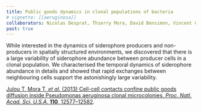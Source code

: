 ```yaml
---
title: Public goods dynamics in clonal populations of bacteria
# vignette: [[aeruginosa]]
collaborators: Nicolas Desprat, Thierry Mora, David Bensimon, Vincent Croquette
past: true
---
```


While interested in the dynamics of siderophore producers and non-producers in spatially structured environments, we discovered that there is a large variability of siderophore abundance between producer cells in a clonal population. We characterised the temporal dynamics of siderophore abundance in details and showed that rapid exchanges between neighbouring cells support the astonishingly large variability.

[<span class="co-first">Julou T</span>, <span class="co-first">Mora T</span>, *et al.* (2013) Cell-cell contacts confine public goods diffusion inside Pseudomonas aeruginosa clonal microcolonies. *Proc. Natl. Acad. Sci. U.S.A.* **110**, 12577–12582](http://dx.doi.org/10.1073/pnas.1301428110).

